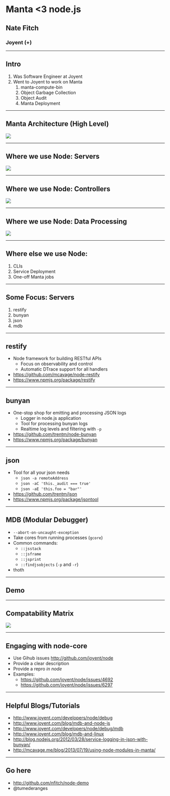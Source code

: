 # Manta <3 node.js
## Nate Fitch
### Joyent (+)

---
## Intro

1. Was Software Engineer at Joyent
1. Went to Joyent to work on Manta
    1. manta-compute-bin
    1. Object Garbage Collection
    1. Object Audit
    1. Manta Deployment

---
## Manta Architecture (High Level)

<img src="images/manta_hl_arch.png"/>

---
## Where we use Node: Servers

<img src="images/manta_servers.png"/>

---
## Where we use Node: Controllers

<img src="images/manta_controllers.png"/>

---
## Where we use Node: Data Processing

<img src="images/manta_data_processing.png"/>

---
## Where else we use Node:

1. CLIs
1. Service Deployment
1. One-off Manta jobs

---
## Some Focus: Servers

1. restify
1. bunyan
1. json
1. mdb

---
## restify

- Node framework for building RESTful APIs
    - Focus on observability and control
    - Automatic DTrace support for all handlers
- https://github.com/mcavage/node-restify
- https://www.npmjs.org/package/restify

---
## bunyan
- One-stop shop for emitting and processing JSON logs
    - Logger in node.js application
    - Tool for processing bunyan logs
    - Realtime log levels and filtering with `-p`
- https://github.com/trentm/node-bunyan
- https://www.npmjs.org/package/bunyan

---
## json
- Tool for all your json needs
    - `json -a remoteAddress`
    - `json -aC 'this._audit === true'`
    - `json -aE 'this.foo = "bar"'`
- https://github.com/trentm/json
- https://www.npmjs.org/package/jsontool

---
## MDB (Modular Debugger)
- `--abort-on-uncaught-exception`
- Take cores from running processes (`gcore`)
- Common commands:
    - `::jsstack`
    - `::jsframe`
    - `::jsprint`
    - `::findjsobjects` (`-p` and `-r`)
- thoth

---
## Demo


---
## Compatability Matrix

<img src="images/compatability_matrix.png"/>

---
## Engaging with node-core
- Use Gihub issues http://github.com/joyent/node
- Provide a clear description
- Provide a repro *in node*
- Examples:
    - https://github.com/joyent/node/issues/4692
    - https://github.com/joyent/node/issues/6297

---
## Helpful Blogs/Tutorials

- http://www.joyent.com/developers/node/debug
- http://www.joyent.com/blog/mdb-and-node-js
- http://www.joyent.com/developers/node/debug/mdb
- http://www.joyent.com/blog/mdb-and-linux
- http://blog.nodejs.org/2012/03/28/service-logging-in-json-with-bunyan/
- http://mcavage.me/blog/2013/07/19/using-node-modules-in-manta/

---
## Go here
- http://github.com/nfitch/node-demo
- @tumederanges
